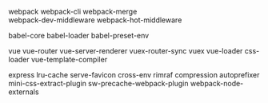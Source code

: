 webpack webpack-cli webpack-merge  
webpack-dev-middleware webpack-hot-middleware

babel-core babel-loader babel-preset-env
 
vue vue-router vue-server-renderer vuex-router-sync vuex 
vue-loader css-loader vue-template-compiler

express lru-cache serve-favicon
cross-env rimraf compression autoprefixer
mini-css-extract-plugin sw-precache-webpack-plugin webpack-node-externals

